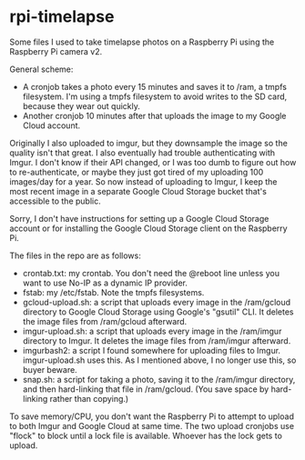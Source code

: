 # rpi-timelapse

Some files I used to take timelapse photos on a Raspberry Pi using the Raspberry Pi camera v2.  

General scheme:
* A cronjob takes a photo every 15 minutes and saves it to /ram, a tmpfs filesystem.  I'm using a tmpfs filesystem to avoid writes to the SD card, because they wear out quickly.
* Another cronjob 10 minutes after that uploads the image to my Google Cloud account.

Originally I also uploaded to imgur, but they downsample the image so the quality isn't that great.  I also eventually had trouble authenticating with Imgur.  I don't know if their API changed, or I was too dumb to figure out how to re-authenticate, or maybe they just got tired of my uploading 100 images/day for a year.  So now instead of uploading to Imgur, I keep the most recent image in a separate Google Cloud Storage bucket that's accessible to the public.

Sorry, I don't have instructions for setting up a Google Cloud Storage account or for installing the Google Cloud Storage client on the Raspberry Pi.

The files in the repo are as follows:
* crontab.txt: my crontab.  You don't need the @reboot line unless you want to use No-IP as a dynamic IP provider.  
* fstab: my /etc/fstab.  Note the tmpfs filesystems.
* gcloud-upload.sh:  a script that uploads every image in the /ram/gcloud directory to Google Cloud Storage using Google's "gsutil" CLI.  It deletes the image files from /ram/gcloud afterward.
* imgur-upload.sh: a script that uploads every image in the /ram/imgur directory to Imgur.  It deletes the image files from /ram/imgur afterward.
* imgurbash2: a script I found somewhere for uploading files to Imgur.  imgur-upload.sh uses this.  As I mentioned above, I no longer use this, so buyer beware.
* snap.sh: a script for taking a photo, saving it to the /ram/imgur directory, and then hard-linking that file in /ram/gcloud.  (You save space by hard-linking rather than copying.)

To save memory/CPU, you don't want the Raspberry Pi to attempt to upload to both Imgur and Google Cloud at same time.  The two upload cronjobs use "flock" to block until a lock file is available.  Whoever has the lock gets to upload.


